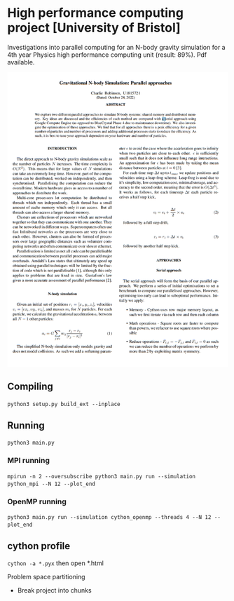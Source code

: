 # High performance computing project [University of Bristol]
Investigations into parallel computing for an N-body gravity simulation for a 4th year Physics high performance computing unit (result: 89%). Pdf available.

![Front of research paper](https://github.com/charliejrobinson/N-body-simulation-parallel/blob/main/HPC.PNG)

## Compiling
`python3 setup.py build_ext --inplace`

## Running
`python3 main.py`

### MPI running
`mpirun -n 2 --oversubscribe python3 main.py run --simulation python_mpi --N 12 --plot_end`

### OpenMP running
`python3 main.py run --simulation cython_openmp --threads 4 --N 12 --plot_end`

## cython profile
`cython -a *.pyx`
then open *.html

Problem space partitioning
- Break project into chunks
